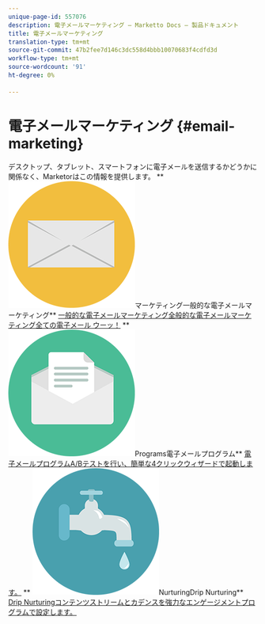 ```yaml
---
unique-page-id: 557076
description: 電子メールマーケティング — Marketto Docs — 製品ドキュメント
title: 電子メールマーケティング
translation-type: tm+mt
source-git-commit: 47b2fee7d146c3dc558d4bbb10070683f4cdfd3d
workflow-type: tm+mt
source-wordcount: '91'
ht-degree: 0%

---
```



# 電子メールマーケティング {#email-marketing}

デスクトップ、タブレット、スマートフォンに電子メールを送信するかどうかに関係なく、Marketorはこの情報を提供します。
** ![一般的な電子メール](assets/office-27.png)マーケティング一般的な電子メールマーケティング** [一般的な電子メールマーケティング全般的な電子メールマーケティング全ての電子メール ウーッ！](https://docs.marketo.com/display/DOCS/General)     ** ![Email](assets/chat-messages-10.png)Programs電子メールプログラム** [電子メールプログラムA/Bテストを行い、簡単な4クリックウィザードで起動します。](https://docs.marketo.com/display/DOCS/Email+Programs)     ** ![Drip](assets/ecology-14.png)NurturingDrip Nurturing** [Drip Nurturingコンテンツストリームとカデンスを強力なエンゲージメントプログラムで設定します。](https://docs.marketo.com/display/DOCS/Drip+Nurturing)